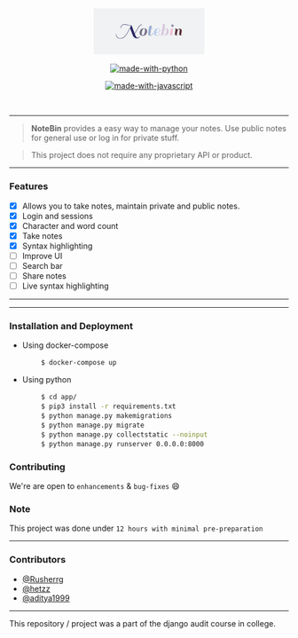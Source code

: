 <div align = "center">
<img src="./webapp/static/assests/Notebin.gif" width=200px/>
 </div>
<div align="center">

[![made-with-python](https://forthebadge.com/images/badges/made-with-python.svg)](https://www.python.org/)

[![made-with-javascript](https://forthebadge.com/images/badges/made-with-javascript.svg)](https://www.javascript.org/)

<br>

</div>

------------------------------------------

> **NoteBin** provides a easy way to manage your notes. Use public notes for general use or log in for private stuff.

> This project does not require any proprietary API or product. 

</div>

------------------------------------------

### Features

* [x] Allows you to take notes, maintain private and public notes.
* [x] Login and sessions
* [x] Character and word count
* [x] Take notes
* [x] Syntax highlighting
* [ ] Improve UI
* [ ] Search bar
* [ ] Share notes 
* [ ] Live syntax highlighting 

------------------------------------------
------------------------------------------

### Installation and Deployment

* Using docker-compose

``` sh
        $ docker-compose up
```

* Using python

``` sh
        $ cd app/
        $ pip3 install -r requirements.txt
        $ python manage.py makemigrations
        $ python manage.py migrate
        $ python manage.py collectstatic --noinput
        $ python manage.py runserver 0.0.0.0:8000
```

### Contributing

 We're are open to `enhancements` & `bug-fixes` :smile: 

### Note

 This project was done under `12 hours with minimal pre-preparation` 

------------------------------------------

### Contributors

* [@Rusherrg](https://github.com/RusherRG)
* [@hetzz](https://github.com/hetzz)
* [@aditya1999](https://github.com/aditya1999)

------------------------------------------

This repository / project was a part of the django audit course in college.
